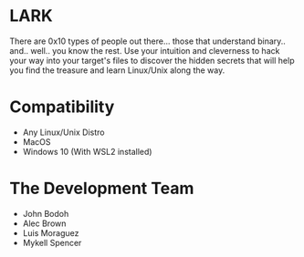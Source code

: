 # LARK

There are 0x10 types of people out there... those that understand binary.. and.. well..  you know the rest.  Use your intuition and cleverness to hack your way into your target's files to discover the hidden secrets that will help you find the treasure and learn Linux/Unix along the way.

# Compatibility

- Any Linux/Unix Distro
- MacOS
- Windows 10 (With WSL2 installed)

# The Development Team

- John Bodoh
- Alec Brown
- Luis Moraguez
- Mykell Spencer
